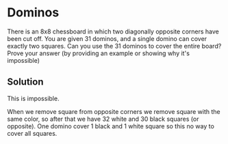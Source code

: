 # Dominos

There is an 8x8 chessboard in which two diagonally opposite corners have been cut off. 
You are given 31 dominos, and a single domino can cover exactly two squares. 
Can you use the 31 dominos to cover the entire board? 
Prove your answer (by providing an example or showing why it's impossible)

## Solution

This is impossible.

When we remove square from opposite corners we remove square with the same color, so after that we have
32 white and 30 black squares (or opposite). One domino cover 1 black and 1 white square so this no way to cover all
squares.
